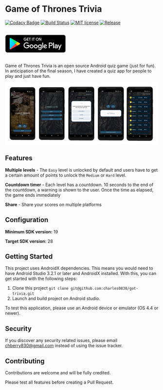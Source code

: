 # Game of Thrones Trivia


[![Codacy Badge](https://api.codacy.com/project/badge/Grade/f7bf31329c1c4e438dfc542b24c973d6)](https://app.codacy.com/app/charles0830/got-trivia?utm_source=github.com&utm_medium=referral&utm_content=charles0830/got-trivia&utm_campaign=Badge_Grade_Dashboard)
[![Build Status](https://travis-ci.com/charles0830/got-trivia.svg?token=oVRWJeAgyroqNrfbKF32&branch=master)](https://travis-ci.com/charles0830/got-trivia)
[![MIT license](https://img.shields.io/github/license/charles0830/got-trivia.svg)](https://github.com/charles0830/got-trivia/blob/master/LICENSE)
[![Release](https://img.shields.io/github/release/charles0830/got-trivia.svg)](https://github.com/charles0830/got-trivia/releases)

<br />
<a href="https://play.google.com/store/apps/details?id=com.charles0830.gottrivia" target="_blank">
  <img src="https://github.com/charles0830/got-trivia/blob/master/play.png" width="200" />
</a>
<br /><br />

Game of Thrones Trivia is an open source Android quiz game (just for fun). In anticipation of the final season, I have created a quiz app for people to play and just have fun.

<img src="https://github.com/charles0830/got-trivia/blob/master/screens.png" />


## Features
**Multiple levels** - The `Easy` level is unlocked by default and users have to get a certain amount of points to unlock the `Medium` or `Hard` level.

**Countdown timer** - Each level has a countdown. 10 seconds to the end of the countdown, a warning is shown to the user. Once the time as elapsed, the game ends immediately

**Share** - Share your scores on multiple platforms


## Configuration

**Minimum SDK version:** 19

**Target SDK version:** 28

## Getting Started
This project uses AndroidX dependencies. 
This means you would need to have Android Studio 3.2.1 or later and AndroidX installed. With this, you can get started with the following steps:
1. Clone this project `git clone git@github.com:charles0830/got-trivia.git`
2. Launch and build project on Android studio.

To test this application, please use an Android device or emulator (OS 4.4 or newer). 



## Security

If you discover any security related issues, please email chberry830@gmail.com instead of using the issue tracker.


## Contributing

Contributions are welcome and will be fully credited.

Please test all features before creating a Pull Request.
